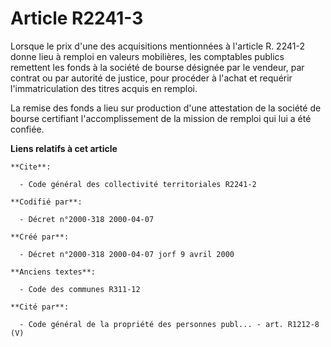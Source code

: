 # Article R2241-3

Lorsque le prix d'une des acquisitions mentionnées à l'article R. 2241-2 donne lieu à remploi en valeurs mobilières, les
comptables publics remettent les fonds à la société de bourse désignée par le vendeur, par contrat ou par autorité de
justice, pour procéder à l'achat et requérir l'immatriculation des titres acquis en remploi.

La remise des fonds a lieu sur production d'une attestation de la société de bourse certifiant l'accomplissement de la
mission de remploi qui lui a été confiée.

**Liens relatifs à cet article**

	**Cite**:

	  - Code général des collectivité territoriales R2241-2

	**Codifié par**:

	  - Décret n°2000-318 2000-04-07

	**Créé par**:

	  - Décret n°2000-318 2000-04-07 jorf 9 avril 2000

	**Anciens textes**:

	  - Code des communes R311-12

	**Cité par**:

	  - Code général de la propriété des personnes publ... - art. R1212-8 (V)
